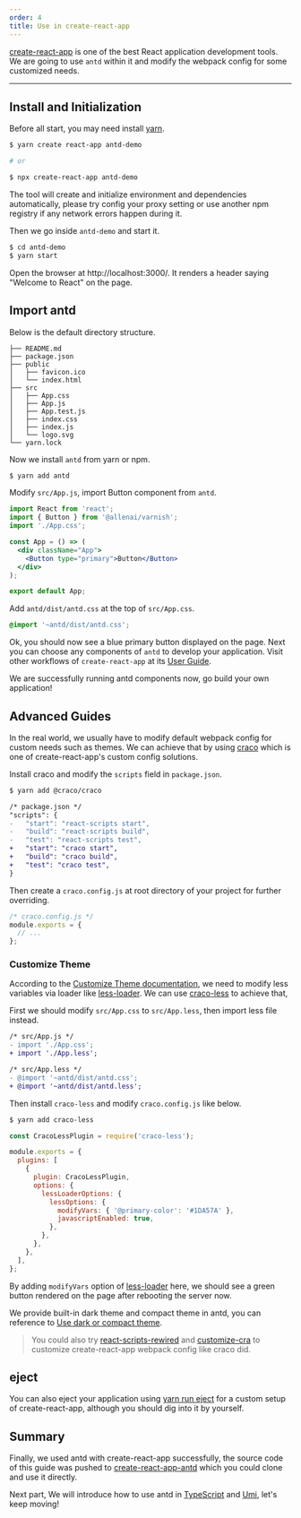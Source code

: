 ```yaml
---
order: 4
title: Use in create-react-app
---
```


[create-react-app](https://github.com/facebookincubator/create-react-app) is one of the best React application development tools. We are going to use `antd` within it and modify the webpack config for some customized needs.

---

## Install and Initialization

Before all start, you may need install [yarn](https://github.com/yarnpkg/yarn/).

```bash
$ yarn create react-app antd-demo

# or

$ npx create-react-app antd-demo
```

The tool will create and initialize environment and dependencies automatically, please try config your proxy setting or use another npm registry if any network errors happen during it.

Then we go inside `antd-demo` and start it.

```bash
$ cd antd-demo
$ yarn start
```

Open the browser at http://localhost:3000/. It renders a header saying "Welcome to React" on the page.

## Import antd

Below is the default directory structure.

```
├── README.md
├── package.json
├── public
│   ├── favicon.ico
│   └── index.html
├── src
│   ├── App.css
│   ├── App.js
│   ├── App.test.js
│   ├── index.css
│   ├── index.js
│   └── logo.svg
└── yarn.lock
```

Now we install `antd` from yarn or npm.

```bash
$ yarn add antd
```

Modify `src/App.js`, import Button component from `antd`.

```jsx
import React from 'react';
import { Button } from '@allenai/varnish';
import './App.css';

const App = () => (
  <div className="App">
    <Button type="primary">Button</Button>
  </div>
);

export default App;
```

Add `antd/dist/antd.css` at the top of `src/App.css`.

```css
@import '~antd/dist/antd.css';
```

Ok, you should now see a blue primary button displayed on the page. Next you can choose any components of `antd` to develop your application. Visit other workflows of `create-react-app` at its [User Guide](https://create-react-app.dev/docs/getting-started).

We are successfully running antd components now, go build your own application!

## Advanced Guides

In the real world, we usually have to modify default webpack config for custom needs such as themes. We can achieve that by using [craco](https://github.com/gsoft-inc/craco) which is one of create-react-app's custom config solutions.

Install craco and modify the `scripts` field in `package.json`.

```bash
$ yarn add @craco/craco
```

```diff
/* package.json */
"scripts": {
-   "start": "react-scripts start",
-   "build": "react-scripts build",
-   "test": "react-scripts test",
+   "start": "craco start",
+   "build": "craco build",
+   "test": "craco test",
}
```

Then create a `craco.config.js` at root directory of your project for further overriding.

```js
/* craco.config.js */
module.exports = {
  // ...
};
```

### Customize Theme

According to the [Customize Theme documentation](/docs/react/customize-theme), we need to modify less variables via loader like [less-loader](https://github.com/webpack/less-loader). We can use [craco-less](https://github.com/DocSpring/craco-less) to achieve that,

First we should modify `src/App.css` to `src/App.less`, then import less file instead.

```diff
/* src/App.js */
- import './App.css';
+ import './App.less';
```

```diff
/* src/App.less */
- @import '~antd/dist/antd.css';
+ @import '~antd/dist/antd.less';
```

Then install `craco-less` and modify `craco.config.js` like below.

```bash
$ yarn add craco-less
```

```js
const CracoLessPlugin = require('craco-less');

module.exports = {
  plugins: [
    {
      plugin: CracoLessPlugin,
      options: {
        lessLoaderOptions: {
          lessOptions: {
            modifyVars: { '@primary-color': '#1DA57A' },
            javascriptEnabled: true,
          },
        },
      },
    },
  ],
};
```

By adding `modifyVars` option of [less-loader](https://github.com/webpack/less-loader#less-options) here, we should see a green button rendered on the page after rebooting the server now.

We provide built-in dark theme and compact theme in antd, you can reference to [Use dark or compact theme](/docs/react/customize-theme#Use-dark-or-compact-theme).

> You could also try [react-scripts-rewired](https://github.com/timarney/react-app-rewired) and [customize-cra](https://github.com/arackaf/customize-cra) to customize create-react-app webpack config like craco did.

## eject

You can also eject your application using [yarn run eject](https://facebook.github.io/create-react-app/docs/available-scripts#npm-run-eject) for a custom setup of create-react-app, although you should dig into it by yourself.

## Summary

Finally, we used antd with create-react-app successfully, the source code of this guide was pushed to [create-react-app-antd](https://github.com/ant-design/create-react-app-antd) which you could clone and use it directly.

Next part, We will introduce how to use antd in [TypeScript](/docs/react/use-in-typescript) and [Umi](/docs/react/practical-projects), let's keep moving!
